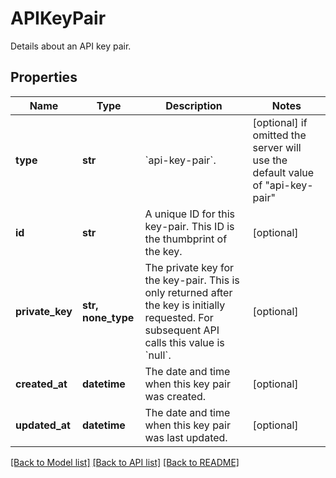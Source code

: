 # APIKeyPair

Details about an API key pair.

## Properties
Name | Type | Description | Notes
------------ | ------------- | ------------- | -------------
**type** | **str** | &#x60;api-key-pair&#x60;. | [optional]  if omitted the server will use the default value of "api-key-pair"
**id** | **str** | A unique ID for this key-pair. This ID is the thumbprint of the key. | [optional] 
**private_key** | **str, none_type** | The private key for the key-pair. This is only returned after the key is initially requested. For subsequent API calls this value is &#x60;null&#x60;. | [optional] 
**created_at** | **datetime** | The date and time when this key pair was created. | [optional] 
**updated_at** | **datetime** | The date and time when this key pair was last updated. | [optional] 

[[Back to Model list]](../README.md#documentation-for-models) [[Back to API list]](../README.md#documentation-for-api-endpoints) [[Back to README]](../README.md)


